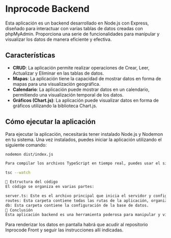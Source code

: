 # Inprocode Backend

Esta aplicación es un backend desarrollado en Node.js con Express, diseñado para interactuar con varias tablas de datos creadas con phpMyAdmin. Proporciona una serie de funcionalidades para manipular y visualizar los datos de manera eficiente y efectiva.

## Características

- **CRUD**: La aplicación permite realizar operaciones de Crear, Leer, Actualizar y Eliminar en las tablas de datos.
- **Mapas**: La aplicación tiene la capacidad de mostrar datos en forma de mapas para una visualización geográfica.
- **Calendario**: La aplicación puede mostrar datos en un calendario, permitiendo una visualización temporal de los datos.
- **Gráficos (Chart.js)**: La aplicación puede visualizar datos en forma de gráficos utilizando la biblioteca Chart.js.

## Cómo ejecutar la aplicación

Para ejecutar la aplicación, necesitarás tener instalado Node.js y Nodemon en tu sistema. Una vez instalados, puedes iniciar la aplicación utilizando el siguiente comando:

```bash
nodemon dist/index.js

Para compilar los archivos TypeScript en tiempo real, puedes usar el siguiente comando:

tsc --watch

📁 Estructura del código
El código se organiza en varias partes:

server.ts: Este es el archivo principal que inicia el servidor y configura todas las rutas y middlewares.
routes: Esta carpeta contiene todas las rutas de la aplicación, organizadas por funcionalidad (producto, calendario, mapa, gráficos).
db: Esta carpeta contiene la configuración de la base de datos.
🎉 Conclusión
Esta aplicación backend es una herramienta poderosa para manipular y visualizar datos de varias tablas creadas con phpMyAdmin. Con su amplia gama de funcionalidades, es una excelente opción para cualquier proyecto que requiera una gestión de datos eficiente y efectiva.

```
Para renderizar los datos en pantalla habrá que acudir al repositorio Inprocode Front y seguir las instrucciones allí indicadas.
